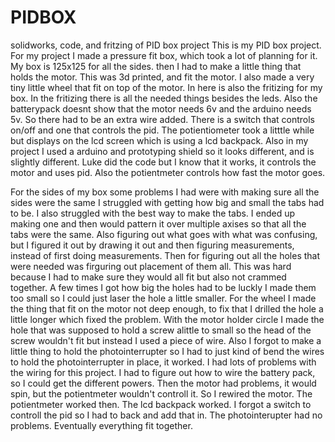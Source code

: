 # PIDBOX
solidworks, code, and fritzing of PID box project
This is my PID box project.
For my project I made a pressure fit box, which took a lot of planning for it.
My box is 125x125 for all the sides. then I had to make a little thing 
that holds the motor. This was 3d printed, and fit the motor.
I also made a very tiny little wheel that fit on top of the motor.
In here is also the fritizing for my box. In the fritizing there is all the 
needed things besides the leds. Also the batterypack doesnt 
show that the motor needs 6v and the arduino needs 5v. So there had to be an 
extra wire added. There is a switch that controls on/off
and one that controls the pid. The potientiometer took a litttle while but 
displays on the lcd screen which is using a lcd backpack.
Also in my project I used a arduino and prototyping shield so it looks 
different, and is slightly different.
Luke did the code but I know that it works, it controls the motor and uses 
pid. Also the potientmeter controls how fast the motor goes.

For the sides of my box some problems I had were with making sure all the 
sides were the same I struggled with getting how big and small the tabs 
had to be. I also struggled with the best way to make the tabs. 
I ended up making one and then would pattern it over multiple axises so 
that all the tabs were the same. 
Also figuring out what goes with what was confusing, 
but I figured it out by drawing it out and then figuring measurements,
 instead of first doing measurements.
Then for figuring out all the holes that were needed was firguring out placement of them all. This was hard because I had to make sure they would all fit but also not crammed together. A few times I got how big the holes had to be luckly I made them too small so I could just laser the hole a little smaller. 
For the wheel I made the thing that fit on the motor not deep enough, to fix that I drilled the hole a little longer which fixed the problem. With the motor holder circle I made the hole that was supposed to hold a screw alittle to small so the head of the screw wouldn't fit but instead I used a piece of wire. Also I forgot to make a little thing to hold the photointerrupter so I had to just kind of bend the wires to hold the photointerrupter in place, it worked.
I had lots of problems with the wiring for this project. I had to figure out how to wire the battery pack, so I could get the different powers. Then the motor had problems, it would spin, but the potientmeter wouldn't controll it. So I rewired the motor. The potientmeter worked then. The lcd backpack worked. I forgot a switch to controll the pid so I had to back and add that in. The photointerupter had no problems. Eventually everything fit together.
